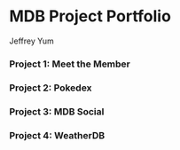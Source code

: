 # MDB Project Portfolio
Jeffrey Yum

### Project 1: Meet the Member

### Project 2: Pokedex

### Project 3: MDB Social

### Project 4: WeatherDB
